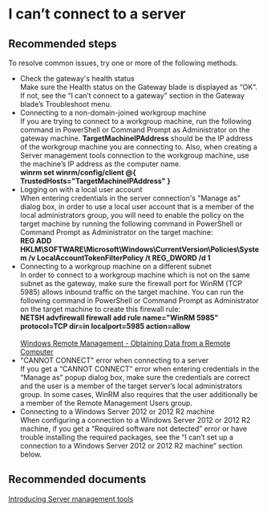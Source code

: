 <properties
	pageTitle="I can’t connect to a server"
	description="I can't connect to a Server management tools node"
	service="microsoft.servermanagement"
	resource="nodes"
	authors="jol"
	displayOrder="1"
	selfHelpType="resource"
	supportTopicIds=""
	resourceTags=""
	productPesIds=""
	cloudEnvironments="public"
/>

# I can’t connect to a server

## **Recommended steps**
To resolve common issues, try one or more of the following methods.

* Check the gateway's health status<br>
Make sure the Health status on the Gateway blade is displayed as “OK”. If not, see the “I can’t connect to a gateway” section in the Gateway blade’s Troubleshoot menu.
* Connecting to a non-domain-joined workgroup machine<br>
If you are trying to connect to a workgroup machine, run the following command in PowerShell or Command Prompt as Administrator on the gateway machine. **TargetMachineIPAddress** should be the IP address of the workgroup machine you are connecting to. Also, when creating a Server management tools connection to the workgroup machine, use the machine’s IP address as the computer name.<br>
**winrm set winrm/config/client @{ TrustedHosts="TargetMachineIPAddress" }**
* Logging on with a local user account<br>
When entering credentials in the server connection's "Manage as" dialog box, in order to use a local user account that is a member of the local administrators group, you will need to enable the policy on the target machine by running the following command in PowerShell or Command Prompt as Administrator on the target machine:<br>
**REG ADD HKLM\SOFTWARE\Microsoft\Windows\CurrentVersion\Policies\System /v LocalAccountTokenFilterPolicy /t REG_DWORD /d 1**
* Connecting to a workgroup machine on a different subnet<br>
In order to connect to a workgroup machine which is not on the same subnet as the gateway, make sure the firewall port for WinRM (TCP 5985) allows inbound traffic on the target machine. You can run the following command in PowerShell or Command Prompt as Administrator on the target machine to create this firewall rule:<br>
**NETSH advfirewall firewall add rule name="WinRM 5985" protocol=TCP dir=in localport=5985 action=allow**<br><br>
[Windows Remote Management - Obtaining Data from a Remote Computer](https://msdn.microsoft.com/en-us/library/aa384423.aspx)
* "CANNOT CONNECT" error when connecting to a server<br>
If you get a “CANNOT CONNECT” error when entering credentials in the “Manage as” popup dialog box, make sure the credentials are correct and the user is a member of the target server’s local administrators group. In some cases, WinRM also requires that the user additionally be a member of the Remote Management Users group.
* Connecting to a Windows Server 2012 or 2012 R2 machine<br>
When configuring a connection to a Windows Server 2012 or 2012 R2 machine, if you get a “Required software not detected” error or have trouble installing the required packages, see the “I can’t set up a connection to a Windows Server 2012 or 2012 R2 machine” section below.

## **Recommended documents**
[Introducing Server management tools](https://blogs.technet.microsoft.com/nanoserver/2016/02/09/introducing-server-management-tools/)
